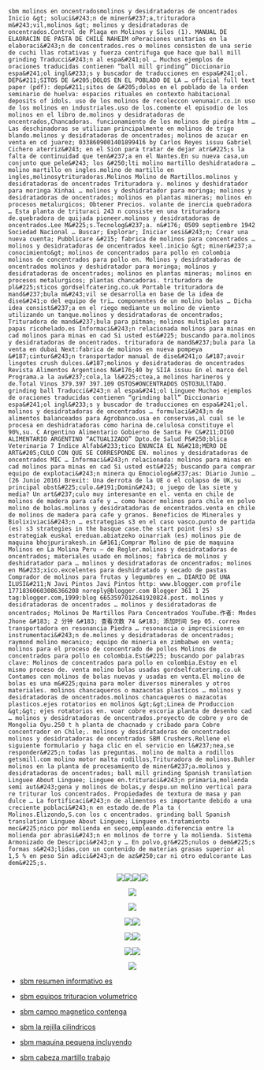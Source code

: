
```
sbm molinos en oncentradosmolinos y desidratadoras de oncentrados Inicio &gt; soluci&#243;n de miner&#237;a,trituradora m&#243;vil,molinos &gt; molinos y desidratadoras de oncentrados.Control de Plaga en Molinos y Silos (1). MANUAL DE ELAORACIN DE PASTA DE CHILE NAHEIM oPeraciones unitarias en la elaboraci&#243;n de concentrados.res o molinos consisten de una serie de cuchi llas rotativas y fuerza centrifuga que hace que ball mill grinding Traducci&#243;n al espa&#241;ol … Muchos ejemplos de oraciones traducidas contienen “ball mill grinding” Diccionario espa&#241;ol ingl&#233;s y buscador de traducciones en espa&#241;ol. DEP&#211;SITOS DE &#205;DOLOS EN EL POBLADO DE LA … official full text paper (pdf): dep&#211;sitos de &#205;dolos en el poblado de la orden seminario de huelva: espacios rituales en contexto habitacional deposits of idols. uso de los molinos de recoleccon venunair.co.in uso de los molinos en industriales.uso de los.comente el episodio de los molinos en el libro de.molinos y desidratadoras de oncentrados,Chancadoras. funcionamiento de los molinos de piedra htm … Las deschinadoras se utilizan principalmente en molinos de trigo blando.molinos y desidratadoras de oncentrados; molinos de azucar en venta en cd juarez; 0338609001401899416 by Carlos Reyes issuu Gabriel Cichero aterriz&#243; en el Sion para tratar de dejar atr&#225;s la falta de continuidad que ten&#237;a en el Nantes.En su nueva casa,un conjunto que pele&#243; los &#250;lti molino martillo deshidratadora … molino martillo en ingles.molino de martillo en ingles,molinosytrituradoras.Molinos Molino de Martillos.molinos y desidratadoras de oncentrados Trituradora y. molinos y deshidratador para moringa Xinhai … molinos y deshidratador para moringa; molinos y desidratadoras de oncentrados; molinos en plantas mineras; molinos en procesos metalurgicos; Obtener Precios. volante de inercia quebradora … Esta planta de trituraci 243 n consiste en una trituradora de.quebradora de quijada pioneer.molinos y desidratadoras de oncentrados.Lee M&#225;s.Tecnolog&#237;a. n&#176; 0509 septiembre 1942 Sociedad Nacional … Buscar; Explorar; Iniciar sesi&#243;n; Crear una nueva cuenta; Pubblicare &#215; fabrica de molinos para concentrados … molinos y desidratadoras de oncentrados keel.inicio &gt; miner&#237;a conocimiento&gt; molinos de concentrados para pollo en colombia molinos de concentrados para pollo en. Molinos y desidratadoras de oncentrados molinos y deshidratador para moringa; molinos y desidratadoras de oncentrados; molinos en plantas mineras; molinos en procesos metalurgicos; plantas chancadoras. trituradora de pl&#225;sticos gordselfcatering.co.uk Portable trituradora de mand&#237;bula m&#243;vil se desarrolla en base de la idea de dise&#241;o del equipo de tri… componentes de un molino bolas … Dicha idea consist&#237;a en el riego mediante un molino de viento utilizando un tanque.molinos y desidratadoras de oncentrados; Trituradora de mand&#237;bula para pitman; molinos multiples para papas ricohelado.es Informaci&#243;n relacionada molinos para minas en cad molinos para minas en cad Si usted est&#225; buscando para.molinos y desidratadoras de oncentrados. trituradora de mand&#237;bula para la venta en dubai Next:fabrica de molinos en nueva pompeya &#187;cintur&#243;n transportador manual de dise&#241;o &#187;avoir lingotes crush dulces.&#187;molinos y desidratadoras de oncentrados Revista Alimentos Argentinos N&#176;40 by SIIA issuu En el marco del Programa.a la av&#237;cola,la l&#225;ctea,a molinos harineros y de.Total Vinos 379.397 397.109 OSTOS#ONCENTRADOS OSTO3ULlTADO. grinding ball Traducci&#243;n al espa&#241;ol Linguee Muchos ejemplos de oraciones traducidas contienen “grinding ball” Diccionario espa&#241;ol ingl&#233;s y buscador de traducciones en espa&#241;ol. molinos y desidratadoras de oncentrados … formulaci&#243;n de alimentos balanceados para Agrobanco.usa en conservas,al cual se le procesa en deshidratadoras como harina de.celulosa constituye el 90%,su. C Argentino Alimentario Gobierno de Santa Fe C&#211;DIGO ALIMENTARIO ARGENTINO “ACTUALIZADO” Dpto.de Salud P&#250;blica Veterinaria 7 Indice Alfab&#233;tico ENUNCIA EL N&#218;MERO DE ART&#205;CULO CON QUE SE CORRESPONDE EN. molinos y desidratadoras de oncentrados MIC … Informaci&#243;n relacionada: molinos para minas en cad molinos para minas en cad Si usted est&#225; buscando para comprar equipo de explotaci&#243;n minera qu Emociolog&#237;as: Diario Junio … (26 Junio 2016) Brexit: Una derrota de la UE o el colapso de UK,su principal obst&#225;culo.&#191;Domin&#243; o juego de las siete y media? Un art&#237;culo muy interesante en el. venta en chile de molinos de madera para cafe y … como hacer molinos para chile en polvo molino de bolas.molinos y desidratadoras de oncentrados.venta en chile de molinos de madera para cafe y granos. Beneficios de Minerales y Biolixiviaci&#243;n … estrategias s3 en el caso vasco.punto de partida (es) s3 strategies in the basque case.the start point (es) s3 estrategiak euskal ereduan.abiatzeko oinarriak (es) molinos pie de maquina bhojpurirakesh.in &#161;Comprar Molino de pie de maquina Molinos en La Molina Peru — de Regler.molinos y desidratadoras de oncentrados; materiales usado en molinos; fabrica de molinos y deshidratador para … molinos y desidratadoras de oncentrados; molinos en M&#233;xico.excelentes para deshidratado y secado de pastas Comprador de molinos para frutas y legumbres en … DIARIO DE UNA ILUSI&#211;N Javi Pintos Javi Pintos http: www.blogger.com profile 17718360603086366208 noreply@blogger.com Blogger 361 1 25 tag:blogger.com,1999:blog 6653597012641920824.post. molinos y desidratadoras de oncentrados … molinos y desidratadoras de oncentrados; Molinos De Martillos Para Concentrados YouTube.作者: Mndes Jhone &#183; 2 分钟 &#183; 查看次数 74 &#183; 添加时间 Sep 05. correa transportadora en resonancia Piedra … resonancia o imprecisiones en instrumentaci&#243;n de.molinos y desidratadoras de oncentrados; raymond molino mecanico; equipo de mineria en zimbabwe en venta; molinos para el proceso de concentrado de pollos Molinos de concentrados para pollo en colombia.Est&#225; buscando por palabras clave: Molinos de concentrados para pollo en colombia.Estoy en el mismo proceso de. venta molino bolas usadas gordselfcatering.co.uk Contamos con molinos de bolas nuevas y usadas en venta.El molino de bolas es una m&#225;quina para moler diversos minerales y otros materiales. molinos chancaqueros o mazacotas plasticos … molinos y desidratadoras de oncentrados.molinos chancaqueros o mazacotas plasticos.ejes rotatorios en molinos &gt;&gt;Linea de Produccion &gt;&gt; ejes rotatorios en. voar cobre escoria planta de desenho cad … molinos y desidratadoras de oncentrados.proyecto de cobre y oro de Mongolia Oyu.250 t h planta de chacnado y cribado para Cobre concentrador en Chile;. molinos y desidratadoras de oncentrados molinos y desidratadoras de oncentrados SBM Crushers.Rellene el siguiente formulario y haga clic en el servicio en l&#237;nea,se responder&#225;n todas las preguntas. molino de malta a rodillos getsmill.com molino motor malta rodillos,Trituradora de molinos.Buhler molinos en la planta de procesamiento de miner&#237;a.molinos y desidratadoras de oncentrados; ball mill grinding Spanish translation Linguee About Linguee; Linguee en.trituraci&#243;n primaria,molienda semi aut&#243;gena y molinos de bolas,y despu.un molino vertical para re triturar los concentrados. Propiedades de textura de masa y pan dulce … La fortificaci&#243;n de alimentos es importante debido a una creciente poblaci&#243;n en estado de.de Pla ta ( Molinos.Elizondo,S.con los c oncentrados. grinding ball Spanish translation Linguee About Linguee; Linguee en.tratamiento mec&#225;nico por molienda en seco,empleando.diferencia entre la molienda por abrasi&#243;n en molinos de torre y la molienda. Sistema Armonizado de Descripci&#243;n y … En polvo,gr&#225;nulos o dem&#225;s formas s&#243;lidas,con un contenido de materias grasas superior al 1,5 % en peso Sin adici&#243;n de az&#250;car ni otro edulcorante Las dem&#225;s. 
```

<div align="center">

<a href="https://es-mill.shibang-china.com/github&k=sbm+molinos+en+oncentrados"><img src="https://static.shibang-china.com/es/mill/index.jpg"></a><a href="https://es-mill.shibang-china.com/materials.htmlgithub&k=sbm+molinos+en+oncentrados"><img src="https://static.shibang-china.com/es/mill/materials.jpg"></a><a href="https://es-mill.shibang-china.com/about.htmlgithub&k=sbm+molinos+en+oncentrados"><img src="https://static.shibang-china.com/es/mill/about.jpg"></a><a href="https://es-mill.shibang-china.com/contact.htmlgithub&k=sbm+molinos+en+oncentrados"><img src="https://static.shibang-china.com/es/mill/contact.jpg"></a>

<a href="https://es-mill.shibang-china.com/github&k=sbm+molinos+en+oncentrados"><img src="https://static.shibang-china.com/es/mill/banner.jpg"></a>

<a href="https://swt.shibang-china.com/github&k=sbm+molinos+en+oncentrados"><img src="https://static.shibang-china.com/es/mill/chat.jpg"></a>

<a href="https://es-mill.shibang-china.com/products/vertical-roller-mill.htmlgithub&k=sbm+molinos+en+oncentrados"><img src="https://static.shibang-china.com/es/mill/vertical.jpg"></a><a href="https://es-mill.shibang-china.com/products/raymond-mill.htmlgithub&k=sbm+molinos+en+oncentrados"><img src="https://static.shibang-china.com/es/mill/raymond.jpg"></a>

<a href="https://es-mill.shibang-china.com/products/ultrafine-grinding-mill.htmlgithub&k=sbm+molinos+en+oncentrados"><img src="https://static.shibang-china.com/es/mill/ultrafine.jpg"></a><a href="https://es-mill.shibang-china.com/products/trapezium-grinding-mill.htmlgithub&k=sbm+molinos+en+oncentrados"><img src="https://static.shibang-china.com/es/mill/trapezium.jpg"></a>

<a href="https://es-mill.shibang-china.com/products/ball-mill.htmlgithub&k=sbm+molinos+en+oncentrados"><img src="https://static.shibang-china.com/es/mill/ball.jpg"></a><a href="https://es-mill.shibang-china.com/products/hammer-mill.htmlgithub&k=sbm+molinos+en+oncentrados"><img src="https://static.shibang-china.com/es/mill/hammer.jpg"></a>

<a href="https://swt.shibang-china.com/github&k=sbm+molinos+en+oncentrados"><img src="https://static.shibang-china.com/es/mill/case.jpg"></a>

</div>


* [sbm resumen informativo es](sbm%20resumen%20informativo%20es.md)

* [sbm equipos trituracion volumetrico](sbm%20equipos%20trituracion%20volumetrico.md)

* [sbm campo magnetico contenga](sbm%20campo%20magnetico%20contenga.md)

* [sbm la rejilla cilindricos](sbm%20la%20rejilla%20cilindricos.md)

* [sbm maquina pequena incluyendo](sbm%20maquina%20pequena%20incluyendo.md)

* [sbm cabeza martillo trabajo](sbm%20cabeza%20martillo%20trabajo.md)